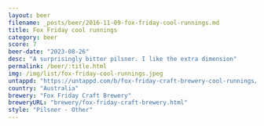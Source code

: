 ```yaml
---
layout: beer
filename: _posts/beer/2016-11-09-fox-friday-cool-runnings.md
title: Fox Friday cool runnings
category: beer
score: 7
beer-date: "2023-08-26"
desc: "A surprisingly bitter pilsner. I like the extra dimension"
permalink: /beer/:title.html
img: /img/list/fox-friday-cool-runnings.jpeg
untappd: "https://untappd.com/b/fox-friday-craft-brewery-cool-runnings/5123850"
country: "Australia"
brewery: "Fox Friday Craft Brewery"
breweryURL: "brewery/fox-friday-craft-brewery.html"
style: "Pilsner - Other"
---
```

